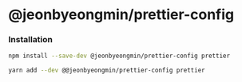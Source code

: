 # @jeonbyeongmin/prettier-config

### Installation

```bash
npm install --save-dev @jeonbyeongmin/prettier-config prettier
```

```bash
yarn add --dev @@jeonbyeongmin/prettier-config prettier
```
